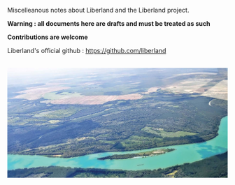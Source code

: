 Miscelleanous notes about Liberland and the Liberland project.

<b>Warning : all documents here are drafts and must be treated as such </b>  

<b>Contributions are welcome</b>
<br>

Liberland's official github : https://github.com/liberland  
<br>

![Liberland skyview](/images/liberland-skyview-01.jpg)

<!--
![alt text](/images/ark-village-gm-02.jpg)
-->

